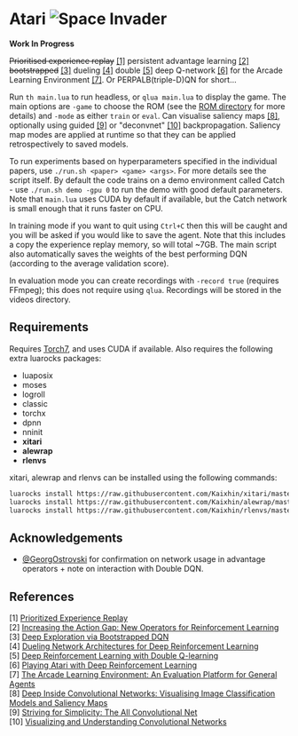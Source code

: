 # Atari ![Space Invader](http://www.rw-designer.com/cursor-view/74522.png)

**Work In Progress**

~~Prioritised experience replay~~ [[1]](#references) persistent advantage learning [[2]](#references) ~~bootstrapped~~ [[3]](#references) dueling [[4]](#references) double [[5]](#references) deep Q-network [[6]](#references) for the Arcade Learning Environment [[7]](#references). Or PERPALB(triple-D)QN for short...

Run `th main.lua` to run headless, or `qlua main.lua` to display the game. The main options are `-game` to choose the ROM (see the [ROM directory](roms/README.md) for more details) and `-mode` as either `train` or `eval`. Can visualise saliency maps [[8]](#references), optionally using guided [[9]](#references) or "deconvnet" [[10]](#references) backpropagation. Saliency map modes are applied at runtime so that they can be applied retrospectively to saved models.

To run experiments based on hyperparameters specified in the individual papers, use `./run.sh <paper> <game> <args>`. For more details see the script itself. By default the code trains on a demo environment called Catch - use `./run.sh demo -gpu 0` to run the demo with good default parameters. Note that `main.lua` uses CUDA by default if available, but the Catch network is small enough that it runs faster on CPU.

In training mode if you want to quit using `Ctrl+C` then this will be caught and you will be asked if you would like to save the agent. Note that this includes a copy the experience replay memory, so will total ~7GB. The main script also automatically saves the weights of the best performing DQN (according to the average validation score).

In evaluation mode you can create recordings with `-record true` (requires FFmpeg); this does not require using `qlua`. Recordings will be stored in the videos directory.

## Requirements

Requires [Torch7](http://torch.ch/), and uses CUDA if available. Also requires the following extra luarocks packages:

- luaposix
- moses
- logroll
- classic
- torchx
- dpnn
- nninit
- **xitari**
- **alewrap**
- **rlenvs**

xitari, alewrap and rlenvs can be installed using the following commands:

```sh
luarocks install https://raw.githubusercontent.com/Kaixhin/xitari/master/xitari-0-0.rockspec
luarocks install https://raw.githubusercontent.com/Kaixhin/alewrap/master/alewrap-0-0.rockspec
luarocks install https://raw.githubusercontent.com/Kaixhin/rlenvs/master/rocks/rlenvs-scm-1.rockspec
```

## Acknowledgements

- [@GeorgOstrovski](https://github.com/GeorgOstrovski) for confirmation on network usage in advantage operators + note on interaction with Double DQN.

## References

[1] [Prioritized Experience Replay](http://arxiv.org/abs/1511.05952)  
[2] [Increasing the Action Gap: New Operators for Reinforcement Learning](http://arxiv.org/abs/1512.04860)  
[3] [Deep Exploration via Bootstrapped DQN](http://arxiv.org/abs/1602.04621)  
[4] [Dueling Network Architectures for Deep Reinforcement Learning](http://arxiv.org/abs/1511.06581)  
[5] [Deep Reinforcement Learning with Double Q-learning](http://arxiv.org/abs/1509.06461)  
[6] [Playing Atari with Deep Reinforcement Learning](http://arxiv.org/abs/1312.5602)  
[7] [The Arcade Learning Environment: An Evaluation Platform for General Agents](http://arxiv.org/abs/1207.4708)  
[8] [Deep Inside Convolutional Networks: Visualising Image Classification Models and Saliency Maps](http://arxiv.org/abs/1312.6034)  
[9] [Striving for Simplicity: The All Convolutional Net](http://arxiv.org/abs/1412.6806)  
[10] [Visualizing and Understanding Convolutional Networks](http://arxiv.org/abs/1311.2901)  
